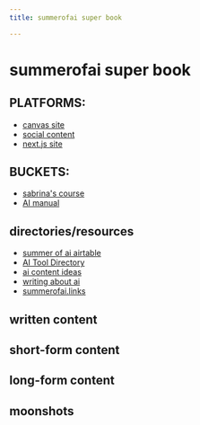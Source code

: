 ```yaml
---
title: summerofai super book

---
```


summerofai super book
===

PLATFORMS: 
---

* [canvas site](/OqcEFNT7Ru-LNfrsfplxeQ)
* [social content](/NkXzEGj4RemsE_ugK7LDfA)
* [next.js site](/EB1JiPaFTcqN7eU1Z9-O3w)



BUCKETS: 
---

* [sabrina's course](/RO4cwuodTbKuaJTjoUXb0w)
* [AI manual](/MMAT-Yi8QdSr9HK-hJ0r6w)



directories/resources
---

* [summer of ai airtable](https://airtable.com/appwPyEPLPYVnz4ER/tblJEXShmQVgaUe6m/viwQUCuJ6vbf2DPIc?blocks=hide)
* [AI Tool Directory](/nOTyDO12SpOZExTjm6rj8Q)
* [ai content ideas](/Mx0AsdoLQ46eAkCHjy2PgQ)
* [writing about ai](https://hackmd.io/@ll-summer-23/r1kP7Fw8n)
* [summerofai.links](/H5p7G0STSdu3Dguj6KYhgw)


written content 
---


short-form content
---


long-form content
---


moonshots
---






